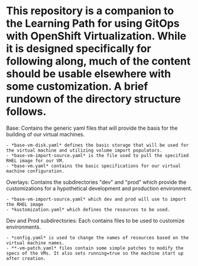 # This repository is a companion to the Learning Path for using GitOps with OpenShift Virtualization. While it is designed specifically for following along, much of the content should be usable elsewhere with some customization. A brief rundown of the directory structure follows.


Base: Contains the generic yaml files that will provide the basis for the building of our virtual machines.


    - *base-vm-disk.yaml* defines the basic storage that will be used for the virtual machine and utilizing volume import populators.
    - *base-vm-import-source.yaml* is the file used to pull the specified RHEL image for our VM.
    - *base-vm.yaml* contains the basic specifications for our virtual machine configuration.

Overlays: Contains the subdirectories "dev" and "prod" which provide the customizations for a hypothetical development and production environment. 

    - *base-vm-import-source.yaml* which dev and prod will use to import the RHEL image
    - *kustomization.yaml* which defines the resources to be used.

Dev and Prod subdirectories: Each contains files to be used to customize environments. 

    - *config.yaml* is used to change the names of resources based on the virtual machine names.
    - **-vm-patch.yaml* files contain some simple patches to modify the specs of the VMs. It also sets running=true so the machine start up after creation.

